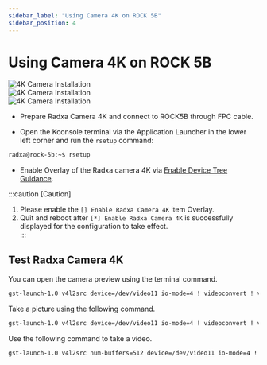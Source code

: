 ```yaml
---
sidebar_label: "Using Camera 4K on ROCK 5B"
sidebar_position: 4
---
```


# Using Camera 4K on ROCK 5B

![4K Camera Installation](/img/rock5b/rock5b-with-4k-camera-FPC.webp)  
![4K Camera Installation](/img/rock5b/rock5b-4k-camera-connected.webp)  
![4K Camera Installation](/img/rock5b/rock5b-4k-camera.webp)

- Prepare Radxa Camera 4K and connect to ROCK5B through FPC cable.

- Open the Kconsole terminal via the Application Launcher in the lower left corner and run the `rsetup` command:

```bash
radxa@rock-5b:~$ rsetup
```

- Enable Overlay of the Radxa camera 4K via [Enable Device Tree Guidance](/radxa-os/rsetup/devicetree).

:::caution [Caution]

1. Please enable the `[] Enable Radxa Camera 4K` item Overlay.
2. Quit and reboot after `[*] Enable Radxa Camera 4K` is successfully displayed for the configuration to take effect.  
   :::

## Test Radxa Camera 4K

You can open the camera preview using the terminal command.

```bash
gst-launch-1.0 v4l2src device=/dev/video11 io-mode=4 ! videoconvert ! video/x-raw,format=NV12,width=1920,height=1080 ! xvimagesink;
```

Take a picture using the following command.

```bash
gst-launch-1.0 v4l2src device=/dev/video11 io-mode=4 ! videoconvert ! video/x-raw,format=NV12,width=1920,height=1080 ! jpegenc ! multifilesink location=file.name.jpg;
```

Use the following command to take a video.

```bash
gst-launch-1.0 v4l2src num-buffers=512 device=/dev/video11 io-mode=4 ! videoconvert ! video/x-raw, format=NV12, width=1920, height=1080, framerate=30/1 ! tee name=t ! queue ! mpph264enc ! queue ! h264parse ! mpegtsmux ! filesink location=/home/radxa/file.name.mp4
```
